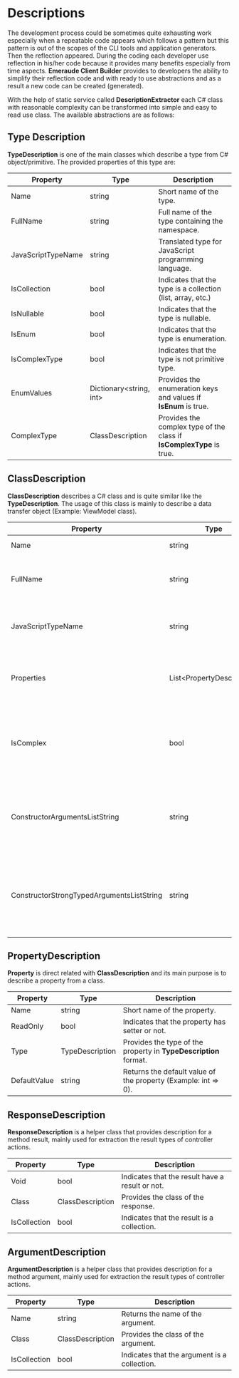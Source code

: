 # Descriptions
The development process could be sometimes quite exhausting work especially when a repeatable code appears which follows 
a pattern but this pattern is out of the scopes of the CLI tools and application generators. Then the reflection appeared. 
During the coding each developer use reflection in his/her code because it provides many benefits especially from time 
aspects. **Emeraude Client Builder** provides to developers the ability to simplify their reflection code and with ready to
use abstractions and as a result a new code can be created (generated).

With the help of static service called **DescriptionExtractor** each C# class with reasonable complexity can be transformed into
simple and easy to read use class. The available abstractions are as follows:

## Type Description
**TypeDescription** is one of the main classes which describe a type from C# object/primitive. The provided properties of 
this type are:

| Property           | Type                    | Description                                                          |
|--------------------|-------------------------|----------------------------------------------------------------------|
| Name               | string                  | Short name of the type.                                              |
| FullName           | string                  | Full name of the type containing the namespace.                      |
| JavaScriptTypeName | string                  | Translated type for JavaScript programming language.                 |
| IsCollection       | bool                    | Indicates that the type is a collection (list, array, etc.)          |
| IsNullable         | bool                    | Indicates that the type is nullable.                                 |
| IsEnum             | bool                    | Indicates that the type is enumeration.                              |
| IsComplexType      | bool                    | Indicates that the type is not primitive type.                       |
| EnumValues         | Dictionary\<string, int>| Provides the enumeration keys and values if **IsEnum** is true.      |
| ComplexType        | ClassDescription        | Provides the complex type of the class if **IsComplexType** is true. |

## ClassDescription
**ClassDescription** describes a C# class and is quite similar like the **TypeDescription**. The usage of this class is mainly to
describe a data transfer object (Example: ViewModel class).

| Property                                  | Type              | Description                                                                                                |
|-------------------------------------------|-------------------|------------------------------------------------------------------------------------------------------------|
| Name                                      | string            | Short name of the class.                                                                                   |
| FullName                                  | string            | Full name of the class containing the namespace.                                                           |
| JavaScriptTypeName                        | string            | Translated type for JavaScript programming language.                                                       |
| Properties                                | List\<PropertyDescription> | A list that contains definitions for each property of the class.                                           |
| IsComplex                                 | bool              | Indicates that the type of the class is not assignable from primitive type.                                |
| ConstructorArgumentsListString            | string            | Returns a string that visualize the properties as a function arguments, separated with comma.              |
| ConstructorStrongTypedArgumentsListString | string            | Returns a string that visualize the properties as a function strong typed arguments, separated with comma. |

## PropertyDescription
**Property** is direct related with **ClassDescription** and its main purpose is to describe a property from a class.

| Property     | Type    | Description                                                    |
|--------------|---------|----------------------------------------------------------------|
| Name         | string  | Short name of the property.                                    |
| ReadOnly     | bool    | Indicates that the property has setter or not.                 |
| Type         | TypeDescription | Provides the type of the property in **TypeDescription** format.       |
| DefaultValue | string  | Returns the default value of the property (Example: int => 0). |


## ResponseDescription
**ResponseDescription** is a helper class that provides description for a method result, mainly used for extraction the result types of 
controller actions.

| Property     | Type     | Description                                     |
|--------------|----------|-------------------------------------------------|
| Void         | bool     | Indicates that the result have a result or not. |
| Class        | ClassDescription | Provides the class of the response.             |
| IsCollection | bool     | Indicates that the result is a collection.      |

## ArgumentDescription
**ArgumentDescription** is a helper class that provides description for a method argument, mainly used for extraction the result types of 
controller actions.

| Property     | Type     | Description                                  |
|--------------|----------|----------------------------------------------|
| Name         | string   | Returns the name of the argument.            |
| Class        | ClassDescription | Provides the class of the argument.          |
| IsCollection | bool     | Indicates that the argument is a collection. |